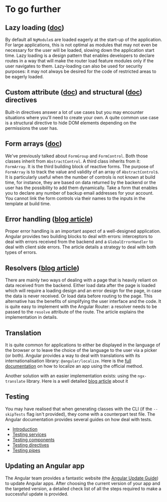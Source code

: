# To go further

## Lazy loading ([doc](https://angular.io/guide/lazy-loading-ngmodules))
By default all `NgModule`s are loaded eagerly at the start-up of the application. For large applications, this is not optimal as modules that may not even be necessary for the user will be loaded, slowing down the application start time. Lazy loading is a design pattern that enables developers to declare routes in a way that will make the router load feature modules only if the user navigates to them. Lazy-loading can also be used for security purposes: it may not always be desired for the code of restricted areas to be eagerly loaded.

## Custom attribute ([doc](https://angular.io/guide/attribute-directives#building-an-attribute-directive)) and structural ([doc](https://angular.io/guide/structural-directives#creating-a-structural-directive)) directives
Built-in directives answer a lot of use cases but you may encounter situations where you'll need to create your own. A quite common use case is a structural directive to hide DOM elements depending on the permissions the user has.

## Form arrays ([doc](https://angular.io/guide/reactive-forms#creating-dynamic-forms))
We've previously talked about `FormGroup` and `FormControl`. Both those classes inherit from `AbstractControl`. A third class inherits from it: `FormArray`. It is the third building block of reactive forms. The purpose of `FormArray` is to track the value and validity of an array of `AbstractControl`s. It is particularly useful when the number of controls is not known at build time, for instance, they are based on data returned by the backend or the user has the possibility to add them dynamically. Take a form that enables you to declare any number of backup email addresses for your account. You cannot link the form controls via their names to the inputs in the template at build time.

## Error handling ([blog article](https://www.tektutorialshub.com/angular/error-handling-in-angular-applications/))
Proper error handling is an important aspect of a well-designed application. Angular provides two building blocks to deal with errors: interceptors to deal with errors received from the backend and a `GlobalErrorHandler` to deal with client side errors. The article details a strategy to deal with both types of errors.

## Resolvers ([blog article](https://javascript.plainenglish.io/angular-resolver-for-prefetching-data-angular-guards-resolve-40fda257d666))
There are mainly two ways of dealing with a page that is heavily reliant on data received from the backend. Either load data after the page is loaded which will require a loading design and an error design for the page, in case the data is never received. Or load data before routing to the page. This alternative has the benefits of simplifying the user interface and the code. It is quite easy to implement with the Angular Router: a resolver needs to be passed to the `resolve` attribute of the route. The article explains the implementation in details.

## Translation
It is quite common for applications to either be displayed in the language of the browser or to leave the choice of the language to the user via a picker (or both). Angular provides a way to deal with translations with its internationalisation library: `@angular/localize`. Here is the [full documentation](https://angular.io/guide/i18n) on how to localize an app using the official method.

Another solution with an easier implementation exists: using the `ngx-translate` library. Here is a well detailed [blog article](https://www.codeandweb.com/babeledit/tutorials/how-to-translate-your-angular-app-with-ngx-translate) about it

## Testing
You may have realised that when generating classes with the CLI (if the `--skipTests` flag isn't provided), they come with a counterpart test file. The Angular documentation provides several guides on how deal with tests.
- [Introduction](https://angular.io/guide/testing)
- [Testing services](https://angular.io/guide/testing-services)
- [Testing components](https://angular.io/guide/testing-components-basics)
- [Testing directives](https://angular.io/guide/testing-attribute-directives)
- [Testing pipes](https://angular.io/guide/testing-pipes)

## Updating an Angular app
The Angular team provides a fantastic website (the [Angular Update Guide](https://update.angular.io/)) to update Angular apps. After choosing the current version of your app and the targeted version, a detailed check list of all the steps required to make a successful update is provided.